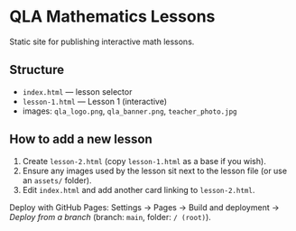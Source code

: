 # QLA Mathematics Lessons

Static site for publishing interactive math lessons.

## Structure
- `index.html` — lesson selector
- `lesson-1.html` — Lesson 1 (interactive)
- images: `qla_logo.png`, `qla_banner.png`, `teacher_photo.jpg`

## How to add a new lesson
1. Create `lesson-2.html` (copy `lesson-1.html` as a base if you wish).
2. Ensure any images used by the lesson sit next to the lesson file (or use an `assets/` folder).
3. Edit `index.html` and add another card linking to `lesson-2.html`.

Deploy with GitHub Pages: Settings → Pages → Build and deployment → *Deploy from a branch* (branch: `main`, folder: `/ (root)`).
